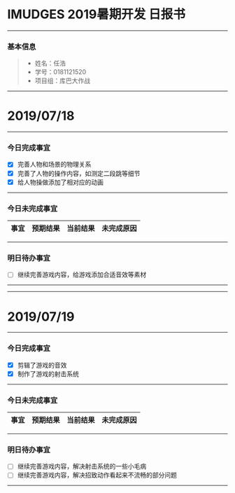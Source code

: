 # IMUDGES 2019暑期开发 日报书
-------


### 基本信息
> * 姓名：任浩
> * 学号：0181121520
> * 项目组：库巴大作战

-------


# 2019/07/18

-------

### 今日完成事宜
- [x] 完善人物和场景的物理关系
- [x] 完善了人物的操作内容，如测定二段跳等细节
- [x] 给人物操做添加了相对应的动画

-----
### 今日未完成事宜


| 事宜     |预期结果| 当前结果  | 未完成原因   | 
| --------   | -----:  | -----:  | :----:  |



------
### 明日待办事宜
- [ ] 继续完善游戏内容，给游戏添加合适音效等素材
-------



-------



# 2019/07/19

-------

### 今日完成事宜
- [x] 剪辑了游戏的音效
- [x] 制作了游戏的射击系统
-----
### 今日未完成事宜


| 事宜     |预期结果| 当前结果  | 未完成原因   | 
| --------   | -----:  | -----:  | :----:  |



------
### 明日待办事宜
- [ ] 继续完善游戏内容，解决射击系统的一些小毛病
- [ ] 继续完善游戏内容，解决招致动作看起来不流畅的部分问题
-------
